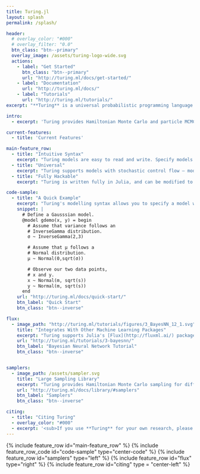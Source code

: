 ```yaml
---
title: Turing.jl
layout: splash
permalink: /splash/

header:
  # overlay_color: "#000"
  # overlay_filter: "0.0"
  btn_class: "btn--primary"
  overlay_image: /assets/turing-logo-wide.svg
  actions:
    - label: "Get Started"
      btn_class: "btn--primary"
      url: "http://turing.ml/docs/get-started/"
    - label: "Documentation"
      url: "http://turing.ml/docs/"
    - label: "Tutorials"
      url: "http://turing.ml/tutorials/"
excerpt: "**Turing** is a universal probabilistic programming language with an intuitive modelling interface, composable probabilistic inference, and computational scalability."

intro:
  - excerpt: 'Turing provides Hamiltonian Monte Carlo and particle MCMC sampling algorithms for complex posterior distributions ideal for distributions involving discrete variables and stochastic control flows.'

current-features:
  - title: 'Current Features'

main-feature_row:
  - title: "Intuitive Syntax"
    excerpt: "Turing models are easy to read and write. Specify models quickly and easily."
  - title: "Universal"
    excerpt: "Turing supports models with stochastic control flow — models work the way you write them."
  - title: "Fully Hackable"
    excerpt: "Turing is written fully in Julia, and can be modified to suit your needs."

code-sample:
  - title: "A Quick Example"
    excerpt: "Turing's modelling syntax allows you to specify a model without unnessecary overhead. The code below specifies a Gaussian model."
    snippet: |
      # Define a Gausssian model.
      @model gdemo(x, y) = begin
        # Assume that variance follows an
        # InverseGamma distribution.
        σ ~ InverseGamma(2,3)

        # Assume that μ follows a
        # Normal distribution.
        μ ~ Normal(0,sqrt(σ))

        # Observe our two data points,
        # x and y.
        x ~ Normal(m, sqrt(s))
        y ~ Normal(m, sqrt(s))
      end
    url: "http://turing.ml/docs/quick-start/"
    btn_label: "Quick Start"
    btn_class: "btn--inverse"

flux:
  - image_path: "http://turing.ml/tutorials/figures/3_BayesNN_12_1.svg"
    title: "Integrates With Other Machine Learning Packages"
    excerpt: "Turing supports Julia's [Flux](http://fluxml.ai/) package for automatic differentiation. Combine Turing and Flux to construct probabalistic variants of traditional machine learning models."
    url: "http://turing.ml/tutorials/3-bayesnn/"
    btn_label: "Bayesian Neural Network Tutorial"
    btn_class: "btn--inverse"


samplers:
  - image_path: /assets/sampler.svg
    title: "Large Sampling Library"
    excerpt: "Turing provides Hamiltonian Monte Carlo sampling for differentiable posterior distributions, Particle MCMC sampling for complex posterior distributions involving discrete variables and stochastic control flow, and Gibbs sampling which combines particle MCMC, HMC and many other MCMC algorithms."
    url: "http://turing.ml/docs/library/#samplers"
    btn_label: "Samplers"
    btn_class: "btn--inverse"

citing:
  - title: "Citing Turing"
  - overlay_color: "#000"
  - excerpt: '<sub>If you use **Turing** for your own research, please consider citing the following publication: Hong Ge, Kai Xu, and Zoubin Ghahramani: **Turing: Composable inference for probabilistic programming.** AISTATS 2018 [pdf](http://proceedings.mlr.press/v84/ge18b.html) [bibtex](https://dblp.org/rec/bib2/conf/aistats/GeXG18.bib)</sub>'
---
```


{% include feature_row id="main-feature_row" %}
{% include feature_row_code id="code-sample" type="center-code" %}
{% include feature_row id="samplers" type="left" %}
{% include feature_row id="flux" type="right" %}
{% include feature_row id="citing" type = "center-left" %}

